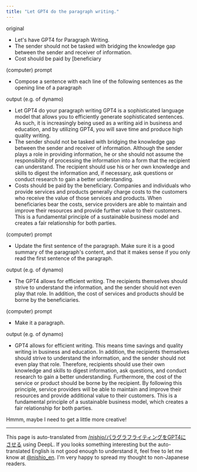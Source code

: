 ```yaml
---
title: "Let GPT4 do the paragraph writing."
---
```


original
- Let's have GPT4 for Paragraph Writing.
- The sender should not be tasked with bridging the knowledge gap between the sender and receiver of information.
- Cost should be paid by [beneficiary

(computer) prompt
- Compose a sentence with each line of the following sentences as the opening line of a paragraph

output (e.g. of dynamo)
- Let GPT4 do your paragraph writing GPT4 is a sophisticated language model that allows you to efficiently generate sophisticated sentences. As such, it is increasingly being used as a writing aid in business and education, and by utilizing GPT4, you will save time and produce high quality writing.
- The sender should not be tasked with bridging the knowledge gap between the sender and receiver of information. Although the sender plays a role in providing information, he or she should not assume the responsibility of processing the information into a form that the recipient can understand. The recipient should use his or her own knowledge and skills to digest the information and, if necessary, ask questions or conduct research to gain a better understanding.
- Costs should be paid by the beneficiary. Companies and individuals who provide services and products generally charge costs to the customers who receive the value of those services and products. When beneficiaries bear the costs, service providers are able to maintain and improve their resources and provide further value to their customers. This is a fundamental principle of a sustainable business model and creates a fair relationship for both parties.

(computer) prompt
- Update the first sentence of the paragraph. Make sure it is a good summary of the paragraph's content, and that it makes sense if you only read the first sentence of the paragraph.

output (e.g. of dynamo)
- The GPT4 allows for efficient writing. The recipients themselves should strive to understand the information, and the sender should not even play that role. In addition, the cost of services and products should be borne by the beneficiaries.

(computer) prompt
- Make it a paragraph.

output (e.g. of dynamo)
- GPT4 allows for efficient writing. This means time savings and quality writing in business and education. In addition, the recipients themselves should strive to understand the information, and the sender should not even play that role. Therefore, recipients should use their own knowledge and skills to digest information, ask questions, and conduct research to gain a better understanding. Furthermore, the cost of the service or product should be borne by the recipient. By following this principle, service providers will be able to maintain and improve their resources and provide additional value to their customers. This is a fundamental principle of a sustainable business model, which creates a fair relationship for both parties.

Hmmm, maybe I need to get a little more creative!

---
This page is auto-translated from [/nishio/パラグラフライティングをGPT4にさせる](https://scrapbox.io/nishio/パラグラフライティングをGPT4にさせる) using DeepL. If you looks something interesting but the auto-translated English is not good enough to understand it, feel free to let me know at [@nishio_en](https://twitter.com/nishio_en). I'm very happy to spread my thought to non-Japanese readers.